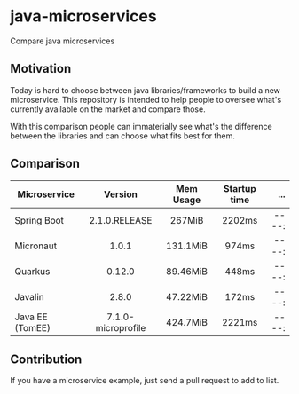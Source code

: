 # java-microservices

Compare java microservices

## Motivation

Today is hard to choose between java libraries/frameworks to build a new microservice.
This repository is intended to help people to oversee what's currently available on the market and compare those.

With this comparison people can immaterially see what's the difference between the libraries and can choose what fits best for them.

## Comparison

| Microservice    |      Version       | Mem Usage | Startup time |   ... |
| --------------- | :----------------: | :-------: | :----------: | ----: |
| Spring Boot     |   2.1.0.RELEASE    |  267MiB   |    2202ms    | ----: |
| Micronaut       |       1.0.1        | 131.1MiB  |    974ms     | ----: |
| Quarkus         |       0.12.0       | 89.46MiB  |    448ms     | ----: |
| Javalin         |       2.8.0        | 47.22MiB  |    172ms     | ----: |
| Java EE (TomEE) | 7.1.0-microprofile | 424.7MiB  |    2221ms    | ----: |

## Contribution

If you have a microservice example, just send a pull request to add to list.

